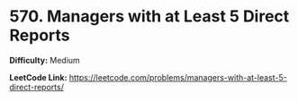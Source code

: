 # 570. Managers with at Least 5 Direct Reports

**Difficulty:** Medium

**LeetCode Link:** https://leetcode.com/problems/managers-with-at-least-5-direct-reports/


